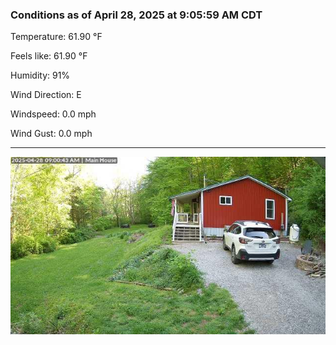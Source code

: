 ### Conditions as of April 28, 2025 at 9:05:59 AM CDT 

Temperature: 61.90 &deg;F

Feels like: 61.90 &deg;F

Humidity: 91%

Wind Direction: E

Windspeed: 0.0 mph

Wind Gust: 0.0 mph

---

<img src="./images/latest.jpeg"/>

